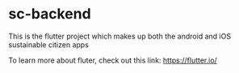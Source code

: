 # sc-backend

This is the flutter project which makes up both the android and iOS sustainable citizen apps

To learn more about fluter, check out this link: https://flutter.io/
